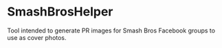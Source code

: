 # SmashBrosHelper

Tool intended to generate PR images for Smash Bros Facebook groups to use as cover photos.
